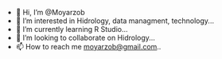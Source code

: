 - 👋 Hi, I’m @Moyarzob
- 👀 I’m interested in Hidrology, data managment, technology...
- 🌱 I’m currently learning R Studio...
- 💞️ I’m looking to collaborate on Hidrology...
- 📫 How to reach me moyarzob@gmail.com..

<!---
Moyarzob/Moyarzob is a ✨ special ✨ repository because its `README.md` (this file) appears on your GitHub profile.
You can click the Preview link to take a look at your changes.
--->
